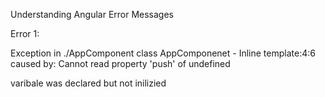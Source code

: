 Understanding Angular Error Messages

Error 1:

Exception in ./AppComponent class AppComponenet - Inline template:4:6
caused by: Cannot read property 'push' of undefined


varibale was declared but not inilizied 

